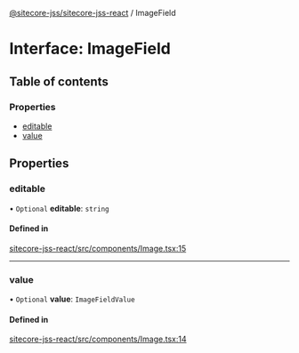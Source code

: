 [@sitecore-jss/sitecore-jss-react](../README.md) / ImageField

# Interface: ImageField

## Table of contents

### Properties

- [editable](ImageField.md#editable)
- [value](ImageField.md#value)

## Properties

### editable

• `Optional` **editable**: `string`

#### Defined in

[sitecore-jss-react/src/components/Image.tsx:15](https://github.com/Sitecore/jss/blob/695577da/packages/sitecore-jss-react/src/components/Image.tsx#L15)

___

### value

• `Optional` **value**: `ImageFieldValue`

#### Defined in

[sitecore-jss-react/src/components/Image.tsx:14](https://github.com/Sitecore/jss/blob/695577da/packages/sitecore-jss-react/src/components/Image.tsx#L14)
